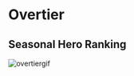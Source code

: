 # Overtier
## Seasonal Hero Ranking

![overtiergif](https://user-images.githubusercontent.com/34845402/51738704-a1725380-2044-11e9-934c-54b48b07062d.gif)


